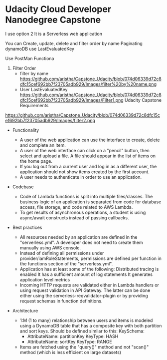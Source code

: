 # Udacity Cloud Developer Nanodegree Capstone

I use option 2
It is a Serverless web application

You can Create, update, delete and filter order by name
Paginating  dynamoDB use LastEvaluatedKey 

Use PostMan
Functiona
1. Filter Order
    - filter by name
https://github.com/aristha/Capstone_Udacity/blob/074d06339d72c8dfc15cef692bb7f23705adb929/Images/filter%20by%20name.png
    - User LastEvaluatedKey
https://github.com/aristha/Capstone_Udacity/blob/074d06339d72c8dfc15cef692bb7f23705adb929/Images/Filter1.png
Udacity Capstone Requirements

https://github.com/aristha/Capstone_Udacity/blob/074d06339d72c8dfc15cef692bb7f23705adb929/Images/filter2.png
 - Functionality
    + A user of the web application can use the interface to create, delete and complete an item.
    + A user of the web interface can click on a "pencil" button, then select and upload a file. A file should appear in the list of items on the home page.
    + If you log out from a current user and log in as a different user, the application should not show items created by the first account.
    + A user needs to authenticate in order to use an application.

- Codebase
    + Code of Lambda functions is split into multiple files/classes. The business logic of an application is separated from code for database access, file storage, and code related to AWS Lambda.
    + To get results of asynchronous operations, a student is using async/await constructs instead of passing callbacks.

- Best practices
    + All resources needed by an application are defined in the "serverless.yml". A developer does not need to create them manually using AWS console.
    + Instead of defining all permissions under provider/iamRoleStatements, permissions are defined per function in the functions section of the "serverless.yml".
    + Application has at least some of the following:
        Distributed tracing is enabled
        It has a sufficient amount of log statements
        It generates application level metrics
    + Incoming HTTP requests are validated either in Lambda handlers or using request validation in API Gateway. The latter can be done either using the serverless-reqvalidator-plugin or by providing request schemas in function definitions.

- Architecture
    + 1:M (1 to many) relationship between users and items is modeled using a DynamoDB table that has a composite key with both partition and sort keys. Should be defined similar to this:
        KeySchema:
      - AttributeName: partitionKey
        KeyType: HASH
      - AttributeName: sortKey
        KeyType: RANGE
    + Items are fetched using the "query()" method and not "scan()" method (which is less efficient on large datasets)